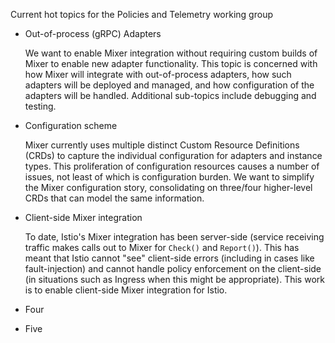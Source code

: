 Current hot topics for the Policies and Telemetry working group

* Out-of-process (gRPC) Adapters

  We want to enable Mixer integration without requiring custom builds of Mixer to enable new adapter functionality. This topic is concerned with how Mixer will integrate with out-of-process adapters, how such adapters will be deployed and managed, and how configuration of the adapters will be handled. Additional sub-topics include debugging and testing.

* Configuration scheme

  Mixer currently uses multiple distinct Custom Resource Definitions (CRDs) to capture the individual configuration for adapters and instance types. This proliferation of configuration resources causes a number of issues, not least of which is configuration burden. We want to simplify the Mixer configuration story, consolidating on three/four higher-level CRDs that can model the same information.

* Client-side Mixer integration

  To date, Istio's Mixer integration has been server-side (service receiving traffic makes calls out to Mixer for `Check()` and `Report()`). This has meant that Istio cannot "see" client-side errors (including in cases like fault-injection) and cannot handle policy enforcement on the client-side (in situations such as Ingress when this might be appropriate). This work is to enable client-side Mixer integration for Istio.

* Four

* Five


